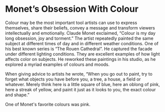 <h1>Monet’s Obsession With Colour</h1>

Colour may be the most important tool artists can use to express themselves, share their beliefs, convey a message and transform viewers intellectually and emotionally. Claude Monet exclaimed, “Colour is my day long obsession, joy and torment.” The artist repeatedly painted the same subject at different times of day and in different weather conditions. One of his best known series is “The Rouen Cathedral”. He captured the facade under different lighting conditions. They are excellent examples of how light affects color on subjects. He reworked these paintings in his studio, as he explored a myriad examples of colours and moods.

When giving advice to artists he wrote, “When you go out to paint, try to forget what objects you have before you, a tree, a house, a field or whatever. Merely think here is a little square of blue, here an oblong of pink, here a streak of yellow, and paint it just as it looks to you, the exact colour and shape.”

One of Monet's favorite colours was pink.
